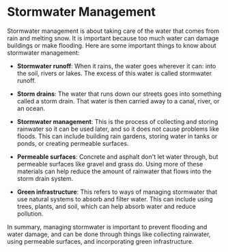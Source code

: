 # Stormwater Management

Stormwater management is about taking care of the water that comes from rain and melting snow. It is important because too much water can damage buildings or make flooding. Here are some important things to know about stormwater management:

- **Stormwater runoff**: When it rains, the water goes wherever it can: into the soil, rivers or lakes. The excess of this water is called stormwater runoff.

- **Storm drains**: The water that runs down our streets goes into something called a storm drain. That water is then carried away to a canal, river, or an ocean.

- **Stormwater management**: This is the process of collecting and storing rainwater so it can be used later, and so it does not cause problems like floods. This can include building rain gardens, storing water in tanks or ponds, or creating permeable surfaces.

- **Permeable surfaces**: Concrete and asphalt don't let water through, but permeable surfaces like gravel and grass do. Using more of these materials can help reduce the amount of rainwater that flows into the storm drain system.

- **Green infrastructure**: This refers to ways of managing stormwater that use natural systems to absorb and filter water. This can include using trees, plants, and soil, which can help absorb water and reduce pollution.

In summary, managing stormwater is important to prevent flooding and water damage, and can be done through things like collecting rainwater, using permeable surfaces, and incorporating green infrastructure.
